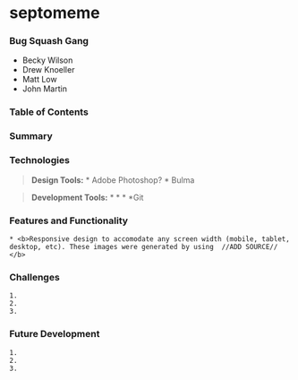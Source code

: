 # septomeme

### Bug Squash Gang
- Becky Wilson
- Drew Knoeller
- Matt Low
- John Martin

### Table of Contents

### Summary

### Technologies
> <b>Design Tools:</b>
    * Adobe Photoshop?
    * Bulma

> <b>Development Tools:</b>
    *
    *
    *
    *Git

### Features and Functionality

    * <b>Responsive design to accomodate any screen width (mobile, tablet, desktop, etc). These images were generated by using  //ADD SOURCE//  </b>

### Challenges

    1.
    2.
    3.

### Future Development

    1.
    2.
    3.
    
